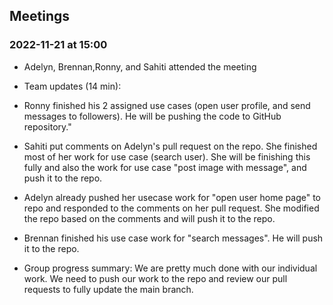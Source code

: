 ## Meetings

### 2022-11-21 at 15:00
- Adelyn, Brennan,Ronny, and Sahiti attended the meeting

- Team updates (14 min):
- Ronny finished his 2 assigned use cases (open user profile, and send messages to followers). He will be pushing the code to GitHub repository."
- Sahiti put comments on Adelyn's pull request on the repo. She finished most of her work for use case (search user). She will be finishing this fully and also the work for use case "post image with message", and push it to the repo.
- Adelyn already pushed her usecase work for "open user home page" to repo and responded to the comments on her pull request. She modified the repo based on the comments and will push it to the repo.
- Brennan finished his use case work for "search messages". He will push it to the repo.

- Group progress summary: We are pretty much done with our individual work. We need to push our work to the repo and review our pull requests to fully update the main branch. 

